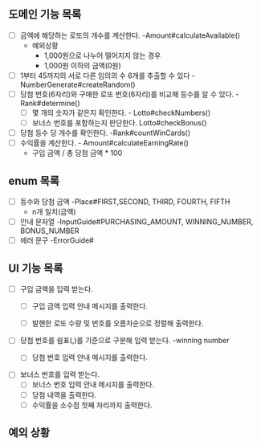 ## 도메인 기능 목록

- [ ] 금액에 해당하는 로또의 개수를 계산한다. -Amount#calculateAvailable()
    - 예외상황
        - 1,000원으로 나누어 떨어지지 않는 경우
        - 1,000원 이하의 금액(0원)
- [ ] 1부터 45까지의 서로 다른 임의의 수 6개를 추출할 수 있다 -NumberGenerate#createRandom()
- [ ] 당첨 번호(6자리)와 구매한 로또 번호(6자리)를 비교해 등수를 알 수 있다. -Rank#determine()
    - [ ] 몇 개의 숫자가 같은지 확인한다. - Lotto#checkNumbers()
    - [ ] 보너스 번호를 포함하는지 판단한다. Lotto#checkBonus()
- [ ] 당첨 등수 당 개수를 확인한다. -Rank#countWinCards()
- [ ] 수익률을 계산한다. - Amount#calculateEarningRate()
    - 구입 금액 / 총 당첨 금액 * 100

## enum 목록

- [ ] 등수와 당첨 금액 -Place#FIRST,SECOND, THIRD, FOURTH, FIFTH
    - n개 일치(금액)
- [ ] 안내 문자열 -InputGuide#PURCHASING_AMOUNT, WINNING_NUMBER, BONUS_NUMBER
- [ ] 에러 문구 -ErrorGuide#

## UI 기능 목록

- [ ] 구입 금액을 입력 받는다.
    - [ ] 구입 금액 입력 안내 메시지를 출력한다.
    - [ ] 발핸한 로또 수량 및 번호를 오름차순으로 정렬해 출력한다.


- [ ] 당첨 번호를 쉼표(,)를 기준으로 구분해 입력 받는다. -winning number
    - [ ] 당첨 번호 입력 안내 메시지를 출력한다.


- [ ] 보너스 번호를 입력 받는다.
    - [ ] 보너스 번호 입력 안내 메시지를 출력한다.
    - [ ] 당첨 내역을 출력한다.
    - [ ] 수익률을 소수점 첫째 자리까지 출력한다.

## 예외 상황
